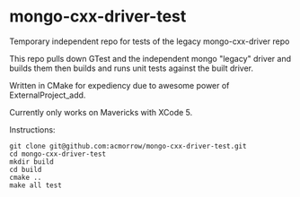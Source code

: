 mongo-cxx-driver-test
=====================

Temporary independent repo for tests of the legacy mongo-cxx-driver repo

This repo pulls down GTest and the independent mongo "legacy" driver and builds them
then builds and runs unit tests against the built driver.

Written in CMake for expediency due to awesome power of ExternalProject_add.

Currently only works on Mavericks with XCode 5.

Instructions:

    git clone git@github.com:acmorrow/mongo-cxx-driver-test.git
    cd mongo-cxx-driver-test
    mkdir build
    cd build
    cmake ..
    make all test

